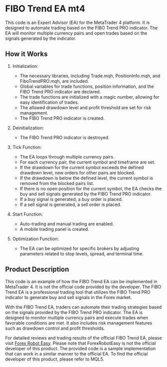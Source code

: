 # FIBO Trend EA mt4

This code is an Expert Advisor (EA) for the MetaTrader 4 platform. It is designed to automate trading based on the FIBO Trend PRO indicator. The EA will monitor multiple currency pairs and open trades based on the signals generated by the indicator.

## How it Works

1. Initialization:
   - The necessary libraries, including Trade.mqh, PositionInfo.mqh, and FiboTrendPRO.mqh, are included.
   - Global variables for trade functions, position information, and the FIBO Trend PRO indicator are declared.
   - The trade functions are initialized with a magic number, allowing for easy identification of trades.
   - The allowed drawdown level and profit threshold are set for risk management.
   - The FIBO Trend PRO indicator is created.

2. Deinitialization:
   - The FIBO Trend PRO indicator is destroyed.

3. Tick Function:
   - The EA loops through multiple currency pairs.
   - For each currency pair, the current symbol and timeframe are set.
   - If the drawdown for the current symbol exceeds the defined drawdown level, new orders for other pairs are blocked.
   - If the drawdown is below the defined level, the current symbol is removed from the blocked pairs list.
   - If there is no open position for the current symbol, the EA checks the buy and sell signals generated by the FIBO Trend PRO indicator.
   - If a buy signal is generated, a buy order is placed.
   - If a sell signal is generated, a sell order is placed.

4. Start Function:
   - Auto-trading and manual trading are enabled.
   - A mobile trading panel is created.

5. Optimization Function:
   - The EA can be optimized for specific brokers by adjusting parameters related to stop levels, spread, and terminal time.

## Product Description

This code is an example of how the FIBO Trend EA can be implemented in MetaTrader 4. It is not the official code provided by the developer. The FIBO Trend EA is a professional trading tool that utilizes the FIBO Trend PRO indicator to generate buy and sell signals in the Forex market.

With the FIBO Trend EA, traders can automate their trading strategies based on the signals provided by the FIBO Trend PRO indicator. The EA is designed to monitor multiple currency pairs and execute trades when favorable conditions are met. It also includes risk management features such as drawdown control and profit thresholds.

For detailed reviews and trading results of the official FIBO Trend EA, please visit [Forex Robot Easy](https://forexroboteasy.com/forex-robot-review/review-fibo-trend-ea-mt4-a-professional-forex-traders-perspective/). Please note that ForexRobotEasy is not the official developer of this product. The provided code is a sample implementation that can work in a similar manner to the official EA. To find the official developer of this product, please refer to MQL5.
